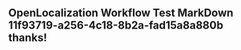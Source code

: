 <properties
ms.topic="hero-topic"
ms.test1="hero-topic"
ms.test2="test"/>

## OpenLocalization Workflow Test MarkDown 11f93719-a256-4c18-8b2a-fad15a8a880b thanks!
